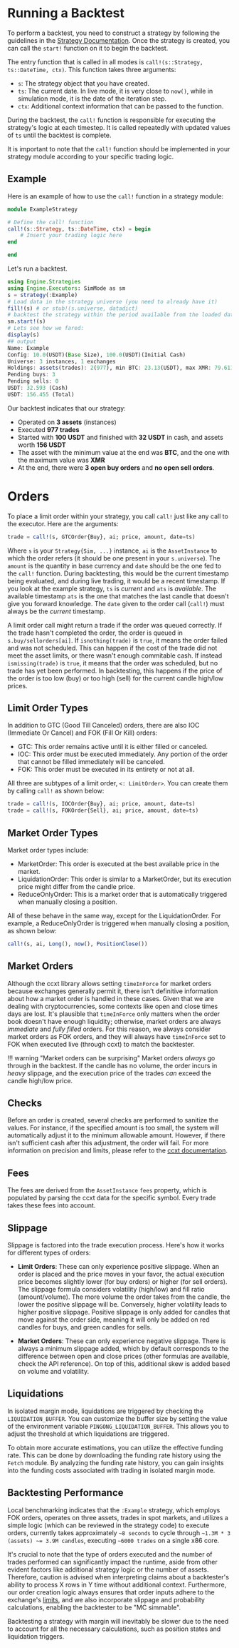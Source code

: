 # Running a Backtest

To perform a backtest, you need to construct a strategy by following the guidelines in the [Strategy Documentation](../strategy.md). Once the strategy is created, you can call the `start!` function on it to begin the backtest.

The entry function that is called in all modes is `call!(s::Strategy, ts::DateTime, ctx)`. This function takes three arguments:
- `s`: The strategy object that you have created.
- `ts`: The current date. In live mode, it is very close to `now()`, while in simulation mode, it is the date of the iteration step.
- `ctx`: Additional context information that can be passed to the function.

During the backtest, the `call!` function is responsible for executing the strategy's logic at each timestep. It is called repeatedly with updated values of `ts` until the backtest is complete.

It is important to note that the `call!` function should be implemented in your strategy module according to your specific trading logic.

## Example

Here is an example of how to use the `call!` function in a strategy module:

```julia
module ExampleStrategy

# Define the call! function
call!(s::Strategy, ts::DateTime, ctx) = begin
    # Insert your trading logic here
end

end
```

Let's run a backtest.

```julia
using Engine.Strategies
using Engine.Executors: SimMode as sm
s = strategy(:Example)
# Load data in the strategy universe (you need to already have it)
fill!(s) # or stub!(s.universe, datadict)
# backtest the strategy within the period available from the loaded data.
sm.start!(s)
# Lets see how we fared:
display(s)
## output
Name: Example
Config: 10.0(USDT)(Base Size), 100.0(USDT)(Initial Cash)
Universe: 3 instances, 1 exchanges
Holdings: assets(trades): 2(977), min BTC: 23.13(USDT), max XMR: 79.611(USDT)
Pending buys: 3
Pending sells: 0
USDT: 32.593 (Cash)
USDT: 156.455 (Total)
```

Our backtest indicates that our strategy:

- Operated on **3 assets** (instances)
- Executed **977 trades**
- Started with **100 USDT** and finished with **32 USDT** in cash, and assets worth **156 USDT**
- The asset with the minimum value at the end was **BTC**, and the one with the maximum value was **XMR**
- At the end, there were **3 open buy orders** and **no open sell orders**.
# Orders

To place a limit order within your strategy, you call `call!` just like any call to the executor. Here are the arguments:

```julia
trade = call!(s, GTCOrder{Buy}, ai; price, amount, date=ts)
```

Where `s` is your `Strategy{Sim, ...}` instance, `ai` is the `AssetInstance` to which the order refers (it should be one present in your `s.universe`). The `amount` is the quantity in base currency and `date` should be the one fed to the `call!` function. During backtesting, this would be the current timestamp being evaluated, and during live trading, it would be a recent timestamp. If you look at the example strategy, `ts` is _current_ and `ats` is _available_. The available timestamp `ats` is the one that matches the last candle that doesn't give you forward knowledge. The `date` given to the order call (`call!`) must always be the _current_ timestamp.

A limit order call might return a trade if the order was queued correctly. If the trade hasn't completed the order, the order is queued in `s.buy/sellorders[ai]`. If `isnothing(trade)` is `true`, it means the order failed and was not scheduled. This can happen if the cost of the trade did not meet the asset limits, or there wasn't enough commitable cash. If instead `ismissing(trade)` is `true`, it means that the order was scheduled, but no trade has yet been performed. In backtesting, this happens if the price of the order is too low (buy) or too high (sell) for the current candle high/low prices.

## Limit Order Types

In addition to GTC (Good Till Canceled) orders, there are also IOC (Immediate Or Cancel) and FOK (Fill Or Kill) orders:

- GTC: This order remains active until it is either filled or canceled.
- IOC: This order must be executed immediately. Any portion of the order that cannot be filled immediately will be canceled.
- FOK: This order must be executed in its entirety or not at all.

All three are subtypes of a limit order, `<: LimitOrder>`. You can create them by calling `call!` as shown below:

```julia
trade = call!(s, IOCOrder{Buy}, ai; price, amount, date=ts)
trade = call!(s, FOKOrder{Sell}, ai; price, amount, date=ts)
```

## Market Order Types

Market order types include:

- MarketOrder: This order is executed at the best available price in the market.
- LiquidationOrder: This order is similar to a MarketOrder, but its execution price might differ from the candle price.
- ReduceOnlyOrder: This is a market order that is automatically triggered when manually closing a position.

All of these behave in the same way, except for the LiquidationOrder. For example, a ReduceOnlyOrder is triggered when manually closing a position, as shown below:

```julia
call!(s, ai, Long(), now(), PositionClose())
```

## Market Orders

Although the ccxt library allows setting `timeInForce` for market orders because exchanges generally permit it, there isn't definitive information about how a market order is handled in these cases. Given that we are dealing with cryptocurrencies, some contexts like open and close times days are lost. It's plausible that `timeInForce` only matters when the order book doesn't have enough liquidity; otherwise, market orders are always _immediate_ and _fully filled_ orders. For this reason, we always consider market orders as FOK orders, and they will always have `timeInForce` set to FOK when executed live (through ccxt) to match the backtester.

!!! warning "Market orders can be surprising"
    Market orders _always_ go through in the backtest. If the candle has no volume, the order incurs in _heavy_ slippage, and the execution price of the trades _can_ exceed the candle high/low price.

## Checks

Before an order is created, several checks are performed to sanitize the values. For instance, if the specified amount is too small, the system will automatically adjust it to the minimum allowable amount. However, if there isn't sufficient cash after this adjustment, the order will fail. For more information on precision and limits, please refer to the [ccxt documentation](http://docs.ccxt.com/#/?id=precision-and-limits).

## Fees

The fees are derived from the `AssetInstance` `fees` property, which is populated by parsing the ccxt data for the specific symbol. Every trade takes these fees into account.

## Slippage

Slippage is factored into the trade execution process. Here's how it works for different types of orders:

- **Limit Orders**: These can only experience positive slippage. When an order is placed and the price moves in your favor, the actual execution price becomes slightly lower (for buy orders) or higher (for sell orders). The slippage formula considers volatility (high/low) and fill ratio (amount/volume). The more volume the order takes from the candle, the lower the positive slippage will be. Conversely, higher volatility leads to higher positive slippage. Positive slippage is only added for candles that move against the order side, meaning it will only be added on red candles for buys, and green candles for sells.

- **Market Orders**: These can only experience negative slippage. There is always a minimum slippage added, which by default corresponds to the difference between open and close prices (other formulas are available, check the API reference). On top of this, additional skew is added based on volume and volatility.

## Liquidations

In isolated margin mode, liquidations are triggered by checking the `LIQUIDATION_BUFFER`. You can customize the buffer size by setting the value of the environment variable `PINGONG_LIQUIDATION_BUFFER`. This allows you to adjust the threshold at which liquidations are triggered.

To obtain more accurate estimations, you can utilize the effective funding rate. This can be done by downloading the funding rate history using the `Fetch` module. By analyzing the funding rate history, you can gain insights into the funding costs associated with trading in isolated margin mode.

## Backtesting Performance

Local benchmarking indicates that the `:Example` strategy, which employs FOK orders, operates on three assets, trades in spot markets, and utilizes a simple logic (which can be reviewed in the strategy code) to execute orders, currently takes approximately `~8 seconds` to cycle through `~1.3M * 3 (assets) ~= 3.9M candles`, executing `~6000 trades` on a single x86 core.

It's crucial to note that the type of orders executed and the number of trades performed can significantly impact the runtime, aside from other evident factors like additional strategy logic or the number of assets. Therefore, caution is advised when interpreting claims about a backtester's ability to process X rows in Y time without additional context. Furthermore, our order creation logic always ensures that order inputs adhere to the exchange's [limits](https://docs.ccxt.com/#/README?id=precision-and-limits), and we also incorporate slippage and probability calculations, enabling the backtester to be "MC simmable".

Backtesting a strategy with margin will inevitably be slower due to the need to account for all the necessary calculations, such as position states and liquidation triggers.
